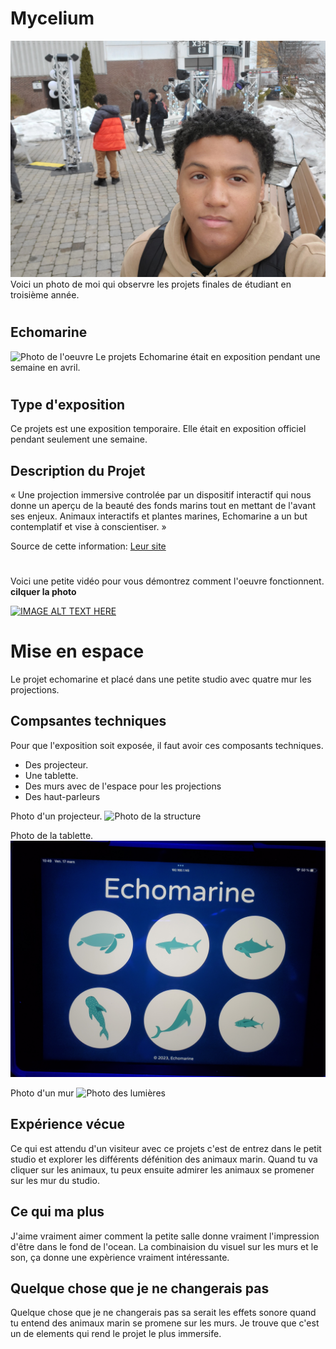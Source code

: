 # Mycelium
![affiche de BIAN](medias/moi_visite_exposition.jpg)
Voici un photo de moi qui observre les projets finales de étudiant en troisième année.
#
## Echomarine
![Photo de l'oeuvre](medias/mur_2.jpg)
Le projets Echomarine était en exposition pendant une semaine en avril.
#
## Type d'exposition
Ce projets est une exposition temporaire. Elle était en exposition officiel pendant seulement une semaine.

## Description du Projet
« Une projection immersive controlée par un dispositif interactif qui nous donne un aperçu de la beauté des fonds marins tout en mettant de l'avant ses enjeux. Animaux interactifs et plantes marines, Echomarine a un but contemplatif et vise à conscientiser. »

Source de cette information: [Leur site](https://tim-montmorency.com/2023/projets/Echomarine/docs/web/index.html)
#
Voici une petite vidéo pour vous démontrez comment l'oeuvre fonctionnent. **cilquer la photo**

[![IMAGE ALT TEXT HERE](medias/mur_1.jpg)](https://youtu.be/t1110mwZ6Ss)


# Mise en espace
Le projet echomarine et placé dans une petite studio avec quatre mur les projections.

## Compsantes techniques
Pour que l'exposition soit exposée, il faut avoir ces composants techniques.
* Des projecteur.
* Une tablette.
* Des murs avec de l'espace pour les projections
* Des haut-parleurs

Photo d'un projecteur.
![Photo de la structure](medias/prjecteur.jpg)

Photo de la tablette.
![Photo de la cméra](medias/tablette.jpg)

Photo d'un mur
![Photo des lumières](medias/mur_2.jpg)


## Expérience vécue
Ce qui est attendu d'un visiteur avec ce projets c'est de entrez dans le petit studio et explorer les différents défénition des animaux marin. Quand tu va cliquer sur les animaux, tu peux ensuite admirer les animaux se promener sur les mur du studio.


## Ce qui ma plus
J'aime vraiment aimer comment la petite salle donne vraiment l'impression d'être dans le fond de l'ocean. La combinaision du visuel sur les murs et le son, ça donne une expèrience vraiment intéressante.

## Quelque chose que je ne changerais pas
Quelque chose que je ne changerais pas sa serait les effets sonore quand tu entend des animaux marin se promene sur les murs. Je trouve que c'est un de elements qui rend le projet le plus immersife.
